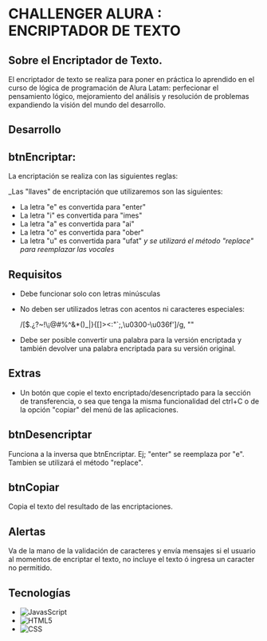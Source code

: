# CHALLENGER ALURA : ENCRIPTADOR DE TEXTO

## Sobre el Encriptador de Texto.
El encriptador de texto se realiza para poner en práctica lo aprendido en el curso de lógica 
de programación de Alura Latam: perfecionar el pensamiento lógico, mejoramiento del análisis
y resolución de problemas expandiendo la visión del mundo del desarrollo.

## Desarrollo
## btnEncriptar:
La encriptación se realiza con las siguientes reglas:

_Las "llaves" de encriptación que utilizaremos son las siguientes: 
- La letra "e" es convertida para "enter"
- La letra "i" es convertida para "imes"
- La letra "a" es convertida para "ai"
- La letra "o" es convertida para "ober"
- La letra "u" es convertida para "ufat"
_y se utilizará el método "replace" para reemplazar las vocales_

## Requisitos
- Debe funcionar solo con letras minúsculas
- No deben ser utilizados letras con acentos ni caracteres especiales:

    /[$\.¿\?~!\¡@#%^&*()_|}\{[\]>\<:"`;,\u0300-\u036f']/g, "" 
- Debe ser posible convertir una palabra para la versión encriptada y también devolver una 
  palabra encriptada para su versión original.

## Extras
- Un botón que copie el texto encriptado/desencriptado para la sección de transferencia, 
  o sea que tenga la misma funcionalidad del ctrl+C o de la opción "copiar" del menú de las 
  aplicaciones.

## btnDesencriptar
Funciona a la inversa que btnEncriptar. Ej; "enter" se reemplaza por "e". Tambien se utilizará el método "replace".

## btnCopiar
Copia el texto del resultado de las encriptaciones.

## Alertas
Va de la mano de la validación de caracteres y envía mensajes si el usuario al momentos de encriptar el texto, no incluye el texto ó ingresa un caracter no permitido.

## Tecnologías

 - ![JavasScript](https://img.shields.io/badge/logo-javascript-blue?logo=javascript)
 - ![HTML5](https://img.shields.io/badge/logo-HTML5-blue?logo=HTML5)
 - ![CSS](https://img.shields.io/badge/logo-CSS-blue?logo=CSS3&logoColor=1572B6)
